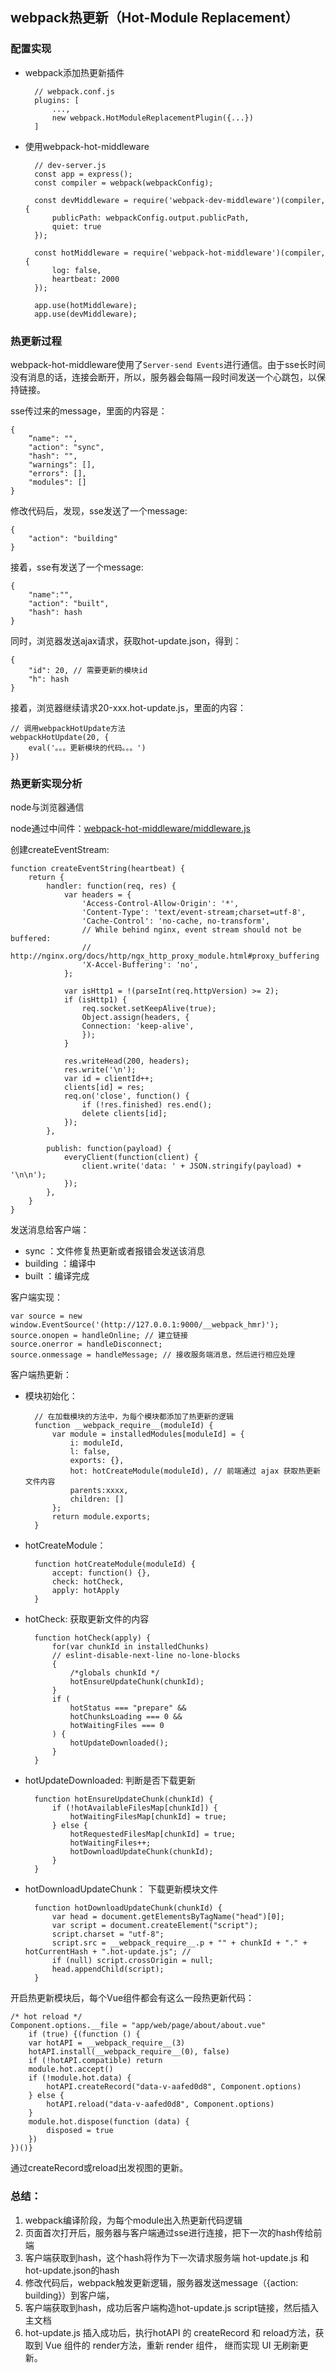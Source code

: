 ## webpack热更新（Hot-Module Replacement）  

### 配置实现  

- webpack添加热更新插件  


        // webpack.conf.js
        plugins: [
            ...,
            new webpack.HotModuleReplacementPlugin({...})
        ]  


- 使用webpack-hot-middleware 

        // dev-server.js
        const app = express();
        const compiler = webpack(webpackConfig);

        const devMiddleware = require('webpack-dev-middleware')(compiler, {
            publicPath: webpackConfig.output.publicPath,
            quiet: true
        });

        const hotMiddleware = require('webpack-hot-middleware')(compiler, {
            log: false,
            heartbeat: 2000
        });

        app.use(hotMiddleware);
        app.use(devMiddleware);  

### 热更新过程    

webpack-hot-middleware使用了``Server-send Events``进行通信。由于sse长时间没有消息的话，连接会断开，所以，服务器会每隔一段时间发送一个心跳包，以保持链接。    

sse传过来的message，里面的内容是：  

    {
        “name": "",
        "action": "sync",
        "hash": "",
        "warnings": [],
        "errors": [],
        "modules": []
    }  

修改代码后，发现，sse发送了一个message:  

    {
        "action": "building"
    }  

接着，sse有发送了一个message:  

    {
        "name":"",
        "action": "built",
        "hash": hash
    } 
     
同时，浏览器发送ajax请求，获取hot-update.json，得到：  

    {
        "id": 20, // 需要更新的模块id
        "h": hash
    }  

接着，浏览器继续请求20-xxx.hot-update.js，里面的内容：  

    // 调用webpackHotUpdate方法
    webpackHotUpdate(20, {
        eval('。。。更新模块的代码。。。')
    })  


### 热更新实现分析  

node与浏览器通信 

node通过中间件：[webpack-hot-middleware/middleware.js](https://github.com/webpack-contrib/webpack-hot-middleware/blob/master/middleware.js)  

创建createEventStream:  

    function createEventString(heartbeat) {
        return {
            handler: function(req, res) {
                var headers = {
                    'Access-Control-Allow-Origin': '*',
                    'Content-Type': 'text/event-stream;charset=utf-8',
                    'Cache-Control': 'no-cache, no-transform',
                    // While behind nginx, event stream should not be buffered:
                    // http://nginx.org/docs/http/ngx_http_proxy_module.html#proxy_buffering
                    'X-Accel-Buffering': 'no', 
                };

                var isHttp1 = !(parseInt(req.httpVersion) >= 2);
                if (isHttp1) {
                    req.socket.setKeepAlive(true);
                    Object.assign(headers, {
                    Connection: 'keep-alive',
                    });
                }

                res.writeHead(200, headers);
                res.write('\n');
                var id = clientId++;
                clients[id] = res;
                req.on('close', function() {
                    if (!res.finished) res.end();
                    delete clients[id];
                });
            },

            publish: function(payload) {
                everyClient(function(client) {
                    client.write('data: ' + JSON.stringify(payload) + '\n\n');
                });
            },
        }
    }

发送消息给客户端：  

- sync ：文件修复热更新或者报错会发送该消息
- building ：编译中
- built ：编译完成  

客户端实现：  

    var source = new window.EventSource('(http://127.0.0.1:9000/__webpack_hmr)');
    source.onopen = handleOnline; // 建立链接
    source.onerror = handleDisconnect;
    source.onmessage = handleMessage; // 接收服务端消息，然后进行相应处理  

客户端热更新：  

- 模块初始化：  

        // 在加载模块的方法中，为每个模块都添加了热更新的逻辑 
        function __webpack_require__(moduleId) {
            var module = installedModules[moduleId] = {
                i: moduleId,
                l: false,
                exports: {},
                hot: hotCreateModule(moduleId), // 前端通过 ajax 获取热更新文件内容
                parents:xxxx,
                children: []
            };
            return module.exports;
        }

- hotCreateModule：

        function hotCreateModule(moduleId) {
            accept: function() {},
            check: hotCheck,
            apply: hotApply
        }  

- hotCheck: 获取更新文件的内容

        function hotCheck(apply) {
            for(var chunkId in installedChunks)
 			// eslint-disable-next-line no-lone-blocks
 			{
 				/*globals chunkId */
 				hotEnsureUpdateChunk(chunkId);
 			}
            if (
 				hotStatus === "prepare" &&
 				hotChunksLoading === 0 &&
 				hotWaitingFiles === 0
 			) {
 				hotUpdateDownloaded();
 			}
        }  

- hotUpdateDownloaded: 判断是否下载更新  

        function hotEnsureUpdateChunk(chunkId) {
            if (!hotAvailableFilesMap[chunkId]) {
                hotWaitingFilesMap[chunkId] = true;
            } else {
                hotRequestedFilesMap[chunkId] = true;
                hotWaitingFiles++;
                hotDownloadUpdateChunk(chunkId);
            }
        } 

- hotDownloadUpdateChunk： 下载更新模块文件

        function hotDownloadUpdateChunk(chunkId) {
            var head = document.getElementsByTagName("head")[0];
            var script = document.createElement("script");
            script.charset = "utf-8";
            script.src = __webpack_require__.p + "" + chunkId + "." + hotCurrentHash + ".hot-update.js"; // 
            if (null) script.crossOrigin = null;
            head.appendChild(script);
        }  

开启热更新模块后，每个Vue组件都会有这么一段热更新代码： 

    /* hot reload */
    Component.options.__file = "app/web/page/about/about.vue"
        if (true) {(function () {
        var hotAPI = __webpack_require__(3)
        hotAPI.install(__webpack_require__(0), false)
        if (!hotAPI.compatible) return
        module.hot.accept()
        if (!module.hot.data) {
            hotAPI.createRecord("data-v-aafed0d8", Component.options)
        } else {
            hotAPI.reload("data-v-aafed0d8", Component.options)
        }
        module.hot.dispose(function (data) {
            disposed = true
        })
    })()}  

通过createRecord或reload出发视图的更新。  


### 总结：  

1. webpack编译阶段，为每个module出入热更新代码逻辑
2. 页面首次打开后，服务器与客户端通过sse进行连接，把下一次的hash传给前端
3. 客户端获取到hash，这个hash将作为下一次请求服务端 hot-update.js 和 hot-update.json的hash
4. 修改代码后，webpack触发更新逻辑，服务器发送message（{action: building}）到客户端，
5. 客户端获取到hash，成功后客户端构造hot-update.js script链接，然后插入主文档
6. hot-update.js 插入成功后，执行hotAPI 的 createRecord 和 reload方法，获取到 Vue 组件的 render方法，重新 render 组件， 继而实现 UI 无刷新更新。